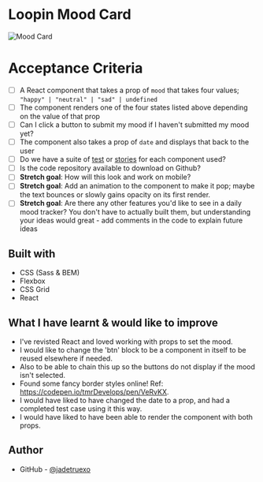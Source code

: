 # Loopin Mood Card

![Mood Card](https://github.com/jadetruexo/lets-loopin-project/blob/main/mood.jpg?raw=true)

# Acceptance Criteria

- [ ] A React component that takes a prop of `mood` that takes four values; `"happy" | "neutral" | "sad" | undefined`
- [ ] The component renders one of the four states listed above depending on the value of that prop
- [ ] Can I click a button to submit my mood if I haven't submitted my mood yet?
- [ ] The component also takes a prop of `date` and displays that back to the user
- [ ] Do we have a suite of [test](https://testing-library.com/docs/react-testing-library/intro/) or [stories](https://storybook.js.org/) for each component used?
- [ ] Is the code repository available to download on Github?
- [ ] **Stretch goal**: How will this look and work on mobile?
- [ ] **Stretch goal**:
      Add an animation to the component to make it pop; maybe the text bounces or slowly gains opacity on its first render.
- [ ] **Stretch goal**:
      Are there any other features you'd like to see in a daily mood tracker? You don't have to actually built them, but understanding your ideas would great - add comments in the code to explain future ideas

## Built with

- CSS (Sass & BEM)
- Flexbox
- CSS Grid
- React

## What I have learnt & would like to improve

- I've revisted React and loved working with props to set the mood.
- I would like to change the 'btn' block to be a component in itself to be reused elsewhere if needed.
- Also to be able to chain this up so the buttons do not display if the mood isn't selected.
- Found some fancy border styles online! Ref: https://codepen.io/tmrDevelops/pen/VeRvKX.
- I would have liked to have changed the date to a prop, and had a completed test case using it this way.
- I would have liked to have been able to render the component with both props.

## Author

- GitHub - [@jadetruexo](https://github.com/jadetruexo/)
